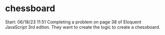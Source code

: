 # chessboard

Start: 06/18/23 11:51
Completing a problem on page 38 of Eloquent JavaScript 3rd editon. They want to create the logic to create a chessboard.

   

